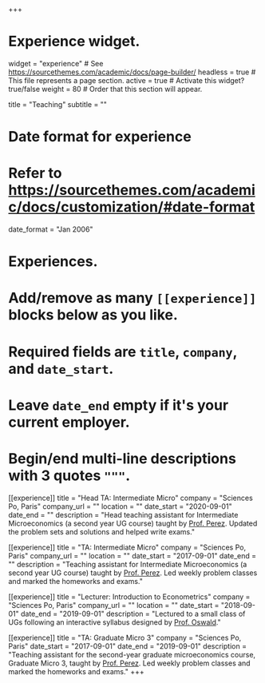 +++
# Experience widget.
widget = "experience"  # See https://sourcethemes.com/academic/docs/page-builder/
headless = true  # This file represents a page section.
active = true  # Activate this widget? true/false
weight = 80  # Order that this section will appear.

title = "Teaching"
subtitle = ""

# Date format for experience
#   Refer to https://sourcethemes.com/academic/docs/customization/#date-format
date_format = "Jan 2006"

# Experiences.
#   Add/remove as many `[[experience]]` blocks below as you like.
#   Required fields are `title`, `company`, and `date_start`.
#   Leave `date_end` empty if it's your current employer.
#   Begin/end multi-line descriptions with 3 quotes `"""`.
[[experience]]
  title = "Head TA: Intermediate Micro"
  company = "Sciences Po, Paris"
  company_url = ""
  location = ""
  date_start = "2020-09-01"
  date_end = ""
  description = "Head teaching assistant for Intermediate Microeconomics (a second year UG course) taught by [Prof. Perez](http://eduardo.perez.free.fr/). Updated the problem sets and solutions and helped write exams."

[[experience]]
  title = "TA: Intermediate Micro"
  company = "Sciences Po, Paris"
  company_url = ""
  location = ""
  date_start = "2017-09-01"
  date_end = ""
  description = "Teaching assistant for Intermediate Microeconomics (a second year UG course) taught by [Prof. Perez](http://eduardo.perez.free.fr/). Led weekly problem classes and marked the homeworks and exams."
  

[[experience]]
  title = "Lecturer: Introduction to Econometrics"
  company = "Sciences Po, Paris"
  company_url = ""
  location = ""
  date_start = "2018-09-01"
  date_end = "2019-09-01"
  description = "Lectured to a small class of UGs following an interactive syllabus designed by [Prof. Oswald](https://floswald.github.io/teaching/scpoeconometrics/)."

[[experience]]
  title = "TA: Graduate Micro 3"
  company = "Sciences Po, Paris"
  date_start = "2017-09-01"
  date_end = "2019-09-01"
  description = "Teaching assistant for the second-year graduate microeconomics course, Graduate Micro 3, taught by [Prof. Perez](http://eduardo.perez.free.fr/). Led weekly problem classes and marked the homeworks and exams."
+++